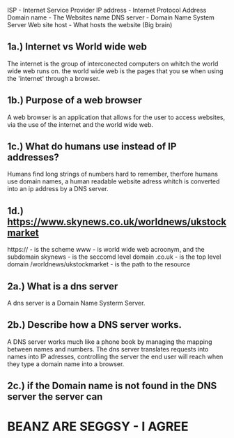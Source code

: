 ISP - Internet Service Provider 
IP address - Internet Protocol Address 
Domain name - The Websites name 
DNS server - Domain Name System Server 
Web site host - What hosts the website (Big brain) 

## 1a.) Internet vs World wide web
The internet is the group of interconected computers on whitch the world wide web runs on. the world wide web is the pages that you se when using the 'internet' through a browser.

## 1b.) Purpose of a web browser
A web browser is an application that allows for the user to access websites, via the use of the internet and the world wide web.

## 1c.) What do humans use instead of IP addresses?
Humans find long strings of numbers hard to remember, therfore humans use domain names, a human readable website adress whitch is converted into an ip address by a DNS server. 


## 1d.) https://www.skynews.co.uk/worldnews/ukstockmarket
https:// - is the scheme
www - is world wide web acroonym, and the subdomain
skynews - is the seccomd level domain
.co.uk - is the top level domain
/worldnews/ukstockmarket - is the path to the resource


## 2a.) What is a dns server
A dns server is a Domain Name Systerm Server.

## 2b.) Describe how a DNS server works.
A DNS server works much like a phone book by managing the mapping between names and numbers. The dns server translates requests into names into IP adresses, controlling the server the end user will reach when they type a domain name into a browser.

## 2c.) if the Domain name is not found in the DNS server the server can 





# BEANZ ARE SEGGSY - I AGREE
